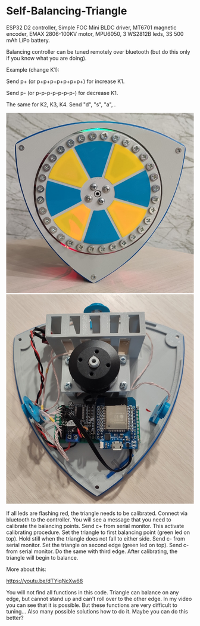 # Self-Balancing-Triangle

ESP32 D2 controller, Simple FOC Mini BLDC driver, MT6701 magnetic encoder, EMAX 2806-100KV motor, MPU6050, 3 WS2812B leds, 3S 500 mAh LiPo battery.

Balancing controller can be tuned remotely over bluetooth (but do this only if you know what you are doing).

Example (change K1):

Send p+ (or p+p+p+p+p+p+p+) for increase K1.

Send p- (or p-p-p-p-p-p-p-) for decrease K1.

The same for K2, K3, K4. Send "d", "s", "a", .

<img src="/pictures/triangle1.jpg" alt="Self-Balancing-Triangle"/>
<img src="/pictures/triangle2.jpg" alt="Self-Balancing-Triangle"/>


If all leds are flashing red, the triangle needs to be calibrated. Connect via bluetooth to the controller. You will see a message that you need to calibrate the balancing points. 
Send c+ from serial monitor. This activate calibrating procedure. Set the triangle to first balancing point (green led on top). 
Hold still when the triangle does not fall to either side. Send c- from serial monitor. Set the triangle on second edge (green led on top). 
Send c- from serial monitor. Do the same with third edge. After calibrating, the triangle will begin to balance.

More about this:

https://youtu.be/dTYiqNcXw68

You will not find all functions in this code. Triangle can balance on any edge, but cannot stand up and can't roll over to the other edge.
In my video you can see that it is possible. But these functions are very difficult to tuning... Also many possible solutions how to do it. Maybe you can do this better?